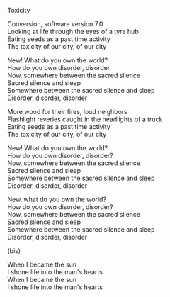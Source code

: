 Toxicity

Conversion, software version 7.0  
Looking at life through the eyes of a tyre hub  
Eating seeds as a past time activity  
The toxicity of our city, of our city  

New! What do you own the world?  
How do you own disorder, disorder  
Now, somewhere between the sacred silence  
Sacred silence and sleep  
Somewhere between the sacred silence and sleep  
Disorder, disorder, disorder  

More wood for their fires, loud neighbors  
Flashlight reveries caught in the headlights of a truck  
Eating seeds as a past time activity  
The toxicity of our city, of our city  

New! What do you own the world?  
How do you own disorder, disorder?  
Now, somewhere between the sacred silence  
Sacred silence and sleep  
Somewhere between the sacred silence and sleep  
Disorder, disorder, disorder  

New, what do you own the world?  
How do you own disorder, disorder?  
Now, somewhere between the sacred silence  
Sacred silence and sleep  
Somewhere between the sacred silence and sleep  
Disorder, disorder, disorder  

(bis)  

When I became the sun  
I shone life into the man's hearts  
When I became the sun  
I shone life into the man's hearts  
